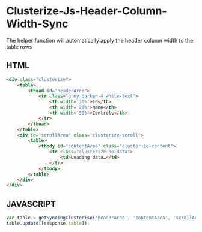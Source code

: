 # Clusterize-Js-Header-Column-Width-Sync
The helper function will automatically apply the header column width to the table rows

## HTML
```html
<div class="clusterize">
	<table>
		<thead id="headerArea">
			<tr class="grey darken-4 white-text">
				<th width='30%'>Id</th>
				<th width='20%'>Name</th>
				<th width='50%'>Controls</th>
			</tr>
		</thead>
	</table>
	<div id="scrollArea" class="clusterize-scroll">
		<table>
			<tbody id="contentArea" class="clusterize-content">
				<tr class="clusterize-no-data">
					<td>Loading data…</td>
				</tr>
			</tbody>
		</table>
	</div>
</div>
```

## JAVASCRIPT
```javascript
var table = getSyncingClusterise('headerArea', 'contentArea', 'scrollArea');
table.update([response.table]);
```
